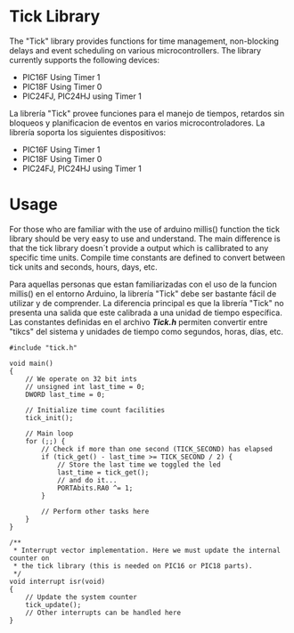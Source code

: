Tick Library
====

The "Tick" library provides functions for time management, non-blocking delays and event scheduling on various microcontrollers. The library currently supports the following devices:

* PIC16F Using Timer 1
* PIC18F Using Timer 0
* PIC24FJ, PIC24HJ using Timer 1

La librería "Tick" provee funciones para el manejo de tiempos, retardos sin bloqueos y planificacion de eventos en varios microcontroladores. La librería soporta los siguientes dispositivos:

* PIC16F Using Timer 1
* PIC18F Using Timer 0
* PIC24FJ, PIC24HJ using Timer 1

Usage
====

For those who are familiar with the use of arduino millis() function the tick library should be very easy to use and understand. The main difference is that the tick library doesn´t provide a output which is callibrated to any specific time units. Compile time constants are defined to convert between tick units and seconds, hours, days, etc.

Para aquellas personas que estan familiarizadas con el uso de la funcion millis() en el entorno Arduino, la librería "Tick" debe ser bastante fácil de utilizar y de comprender. La diferencia principal es que la librería "Tick" no presenta una salida que este calibrada a una unidad de tiempo específica. Las constantes definidas en el archivo ***Tick.h*** permiten convertir entre "tikcs" del sistema y unidades de tiempo como segundos, horas, días, etc.

```
#include "tick.h"

void main()
{
	// We operate on 32 bit ints
	// unsigned int last_time = 0;
	DWORD last_time = 0;

	// Initialize time count facilities
	tick_init();

	// Main loop
	for (;;) {
		// Check if more than one second (TICK_SECOND) has elapsed
		if (tick_get() - last_time >= TICK_SECOND / 2) {
			// Store the last time we toggled the led
			last_time = tick_get();
			// and do it...
			PORTAbits.RA0 ^= 1;
		}

		// Perform other tasks here
	}
}

/**
 * Interrupt vector implementation. Here we must update the internal counter on
 * the tick library (this is needed on PIC16 or PIC18 parts).
 */
void interrupt isr(void)
{
	// Update the system counter
	tick_update();
	// Other interrupts can be handled here
}
```
